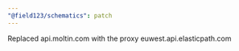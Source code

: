 ```yaml
---
"@field123/schematics": patch
---
```


Replaced api.moltin.com with the proxy euwest.api.elasticpath.com
